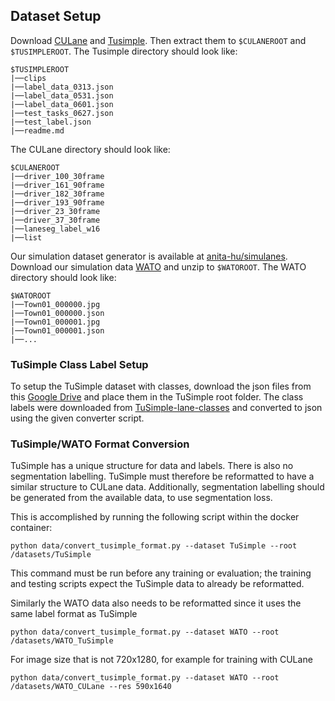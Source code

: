 ## Dataset Setup
Download [CULane](https://xingangpan.github.io/projects/CULane.html) and [Tusimple](https://github.com/TuSimple/tusimple-benchmark/issues/3). 
Then extract them to `$CULANEROOT` and `$TUSIMPLEROOT`. 
The Tusimple directory should look like:
```
$TUSIMPLEROOT
|──clips
|──label_data_0313.json
|──label_data_0531.json
|──label_data_0601.json
|──test_tasks_0627.json
|──test_label.json
|──readme.md
```
The CULane directory should look like:
```
$CULANEROOT
|──driver_100_30frame
|──driver_161_90frame
|──driver_182_30frame
|──driver_193_90frame
|──driver_23_30frame
|──driver_37_30frame
|──laneseg_label_w16
|──list
```
Our simulation dataset generator is available at [anita-hu/simulanes](https://github.com/anita-hu/simulanes). 
Download our simulation data [WATO](https://drive.google.com/drive/folders/1Nxf49dk-CkUztJHihk5a9wvSyc8eQxOn?usp=sharing)
and unzip to `$WATOROOT`.
The WATO directory should look like:
```
$WATOROOT
|──Town01_000000.jpg
|──Town01_000000.json
|──Town01_000001.jpg
|──Town01_000001.json
|──...
```

### TuSimple Class Label Setup
To setup the TuSimple dataset with classes, download the json files from this 
[Google Drive](https://drive.google.com/drive/folders/1sMA7pdknqwRunami5ZWdmZlAsSoM44Cv?usp=sharing) 
and place them in the TuSimple root folder. The class labels were downloaded from 
[TuSimple-lane-classes](https://github.com/fabvio/TuSimple-lane-classes) and converted to json using the given 
converter script.

### TuSimple/WATO Format Conversion

TuSimple has a unique structure for data and labels. There is also no segmentation labelling.
TuSimple must therefore be reformatted to have a similar structure to CULane data. Additionally,
segmentation labelling should be generated from the available data, to use segmentation loss.

This is accomplished by running the following script within the docker container:
```
python data/convert_tusimple_format.py --dataset TuSimple --root /datasets/TuSimple
```
This command must be run before any training or evaluation; the training and testing
scripts expect the TuSimple data to already be reformatted.

Similarly the WATO data also needs to be reformatted since it uses the same label format as TuSimple 
```
python data/convert_tusimple_format.py --dataset WATO --root /datasets/WATO_TuSimple
```
For image size that is not 720x1280, for example for training with CULane
```
python data/convert_tusimple_format.py --dataset WATO --root /datasets/WATO_CULane --res 590x1640
```